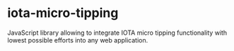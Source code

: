 # iota-micro-tipping
JavaScript library allowing to integrate IOTA micro tipping functionality with lowest possible efforts into any web application.

